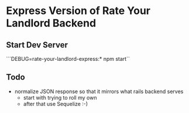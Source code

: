 # Express Version of Rate Your Landlord Backend

## Start Dev Server

```DEBUG=rate-your-landlord-express:* npm start``

## Todo

- normalize JSON response so that it mirrors what rails backend serves
  - start with trying to roll my own
  - after that use Sequelize :-)
  